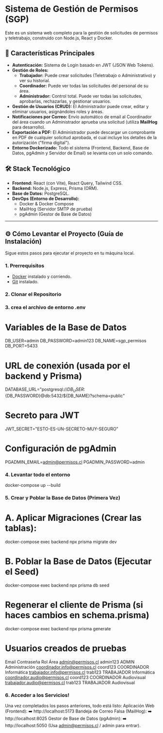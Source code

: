 # Sistema de Gestión de Permisos (SGP)

Este es un sistema web completo para la gestión de solicitudes de permisos y teletrabajo, construido con Node.js, React y Docker.

## 🚀 Características Principales

* **Autenticación:** Sistema de Login basado en JWT (JSON Web Tokens).
* **Gestión de Roles:**
    * **Trabajador:** Puede crear solicitudes (Teletrabajo o Administrativo) y ver su historial.
    * **Coordinador:** Puede ver todas las solicitudes del personal de su área.
    * **Administrador:** Control total. Puede ver todas las solicitudes, aprobarlas, rechazarlas, y gestionar usuarios.
* **Gestión de Usuarios (CRUD):** El Administrador puede crear, editar y eliminar usuarios, asignándoles roles y áreas.
* **Notificaciones por Correo:** Envío automático de email al Coordinador del área cuando un Administrador aprueba una solicitud (utiliza **MailHog** para desarrollo).
* **Exportación a PDF:** El Administrador puede descargar un comprobante en PDF de cualquier solicitud aprobada, el cual incluye los detalles de la autorización ("firma digital").
* **Entorno Dockerizado:** Todo el sistema (Frontend, Backend, Base de Datos, pgAdmin y Servidor de Email) se levanta con un solo comando.

## 🛠️ Stack Tecnológico

* **Frontend:** React (con Vite), React Query, Tailwind CSS.
* **Backend:** Node.js, Express, Prisma (ORM).
* **Base de Datos:** PostgreSQL.
* **DevOps (Entorno de Desarrollo):**
    * Docker & Docker Compose
    * MailHog (Servidor SMTP de prueba)
    * pgAdmin (Gestor de Base de Datos)

---

## ⚙️ Cómo Levantar el Proyecto (Guía de Instalación)

Sigue estos pasos para ejecutar el proyecto en tu máquina local.

### 1. Prerrequisitos

* [Docker](https://www.docker.com/products/docker-desktop/) instalado y corriendo.
* [Git](https://git-scm.com/) instalado.

### 2. Clonar el Repositorio

### 3. crea el archivo de entorno .env

# Variables de la Base de Datos
DB_USER=admin
DB_PASSWORD=admin123
DB_NAME=sgp_permisos
DB_PORT=5433

# URL de conexión (usada por el backend y Prisma)
DATABASE_URL="postgresql://${DB_USER}:${DB_PASSWORD}@db:5432/${DB_NAME}?schema=public"

# Secreto para JWT
JWT_SECRET="ESTO-ES-UN-SECRETO-MUY-SEGURO"

# Configuración de pgAdmin
PGADMIN_EMAIL=admin@permisos.cl
PGADMIN_PASSWORD=admin


### 4. Levantar todo el entorno

docker-compose up --build

### 5. Crear y Poblar la Base de Datos (Primera Vez)

# A. Aplicar Migraciones (Crear las tablas):
docker-compose exec backend npx prisma migrate dev

# B. Poblar la Base de Datos (Ejecutar el Seed)
docker-compose exec backend npx prisma db seed

# Regenerar el cliente de Prisma (si haces cambios en schema.prisma)
docker-compose exec backend npx prisma generate

# Usuarios creados de pruebas
Email	                        Contraseña	Rol	         Área
admin@permisos.cl	            admin123	 ADMIN	       Administración
coordinador.info@permisos.cl	coord123	 COORDINADOR	 Informática
trabajador.info@permisos.cl	  trab123	   TRABAJADOR	   Informática
coordinador.audio@permisos.cl	coord123	 COORDINADOR	 Audiovisual
trabajador.audio@permisos.cl	trab123	   TRABAJADOR	   Audiovisual

### 6. Acceder a los Servicios!

Una vez completados los pasos anteriores, todo está listo:
Aplicación Web (Frontend): ➡️ http://localhost:5173
Bandeja de Correo Falsa (MailHog): ➡️ http://localhost:8025
Gestor de Base de Datos (pgAdmin): ➡️ http://localhost:5050 (Usa admin@permisos.cl / admin para entrar).

